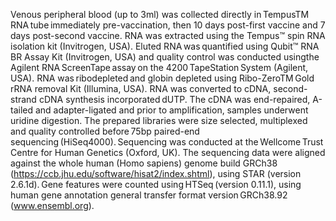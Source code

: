 Venous peripheral blood (up to 3ml) was collected directly in TempusTM RNA tube immediately pre-vaccination, then 10 days post-first vaccine and 7 days post-second vaccine. RNA was extracted using the Tempus™ spin RNA isolation kit (Invitrogen, USA). Eluted RNA was quantified using Qubit™ RNA BR Assay Kit (Invitrogen, USA) and quality control was conducted usingthe Agilent RNA ScreenTape assay on the 4200 TapeStation System (Agilent, USA). RNA was ribodepleted and globin depleted using Ribo-ZeroTM Gold rRNA removal Kit (Illumina, USA). RNA was converted to cDNA, second-strand cDNA synthesis incorporated dUTP. The cDNA was end-repaired, A-tailed and adapter-ligated and prior to amplification, samples underwent uridine digestion. The prepared libraries were size selected, multiplexed and quality controlled before 75bp paired-end sequencing (HiSeq4000). Sequencing was conducted at the Wellcome Trust Centre for Human Genetics (Oxford, UK). The sequencing data were aligned against the whole human (Homo sapiens) genome build GRCh38 (https://ccb.jhu.edu/software/hisat2/index.shtml), using STAR (version 2.6.1d). Gene features were counted using HTSeq (version 0.11.1), using human gene annotation general transfer format version GRCh38.92 (www.ensembl.org). 
